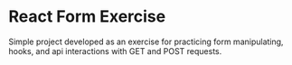 # React Form Exercise

Simple project developed as an exercise for practicing form manipulating, hooks, and api interactions with GET and POST requests.